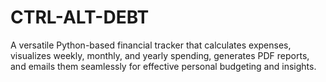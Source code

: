 # CTRL-ALT-DEBT
A versatile Python-based financial tracker that calculates expenses, visualizes weekly, monthly, and yearly spending, generates PDF reports, and emails them seamlessly for effective personal budgeting and insights.
